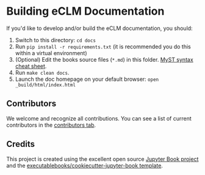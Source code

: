 # Building eCLM Documentation

If you'd like to develop and/or build the eCLM documentation, you should:

1. Switch to this directory: `cd docs`
2. Run `pip install -r requirements.txt` (it is recommended you do this within a virtual environment)
3. (Optional) Edit the books source files (`*.md`) in this folder. [MyST syntax cheat sheet](https://jupyterbook.org/en/stable/reference/cheatsheet.html).
4. Run `make clean docs`.
5. Launch the doc homepage on your default browser: `open _build/html/index.html`

## Contributors

We welcome and recognize all contributions. You can see a list of current contributors in the [contributors tab](https://github.com/HPSCTerrSys/eCLM/graphs/contributors).

## Credits

This project is created using the excellent open source [Jupyter Book project](https://jupyterbook.org/) and the [executablebooks/cookiecutter-jupyter-book template](https://github.com/executablebooks/cookiecutter-jupyter-book).
